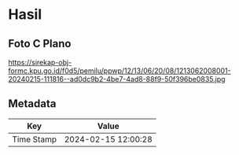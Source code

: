 # Hasil

## Foto C Plano

https://sirekap-obj-formc.kpu.go.id/f0d5/pemilu/ppwp/12/13/06/20/08/1213062008001-20240215-111816--ad0dc9b2-4be7-4ad8-88f9-50f396be0835.jpg


## Metadata

| Key        | Value               |
| ---------- | ------------------- |
| Time Stamp | 2024-02-15 12:00:28 |




